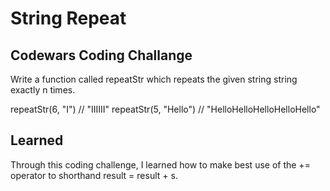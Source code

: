# String Repeat

## Codewars Coding Challange

Write a function called repeatStr which repeats the given string string exactly n times.

repeatStr(6, "I") // "IIIIII"
repeatStr(5, "Hello") // "HelloHelloHelloHelloHello"

## Learned

Through this coding challenge, I learned how to make best use of the += operator to shorthand result = result + s.
